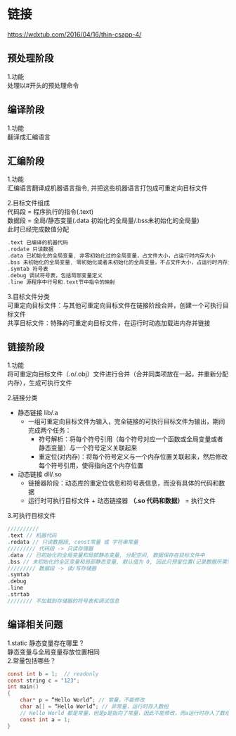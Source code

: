 # 链接  

<https://wdxtub.com/2016/04/16/thin-csapp-4/>

## 预处理阶段

1.功能  
处理以#开头的预处理命令  

## 编译阶段  

1.功能  
翻译成汇编语言  

## 汇编阶段

1.功能  
汇编语言翻译成机器语言指令, 并把这些机器语言打包成可重定向目标文件  

2.目标文件组成  
代码段 = 程序执行的指令(.text)  
数据段 = 全局/静态变量(.data 初始化的全局量/.bss未初始化的全局量)  
此时已经完成数值分配  

```c
.text 已编译的机器代码  
.rodate 只读数据  
.data 已初始化的全局变量, 非零初始化过的全局变量，占文件大小，占运行时内存大小  
.bss 未初始化的全局变量, 零初始化或者未初始化的全局变量，不占文件大小，占运行时内存大小
.symtab 符号表  
.debug 调试符号表，包括局部变量定义  
.line 源程序中行号和.text节中指令的映射  
```

3.目标文件分类  
可重定向目标文件：与其他可重定向目标文件在链接阶段合并，创建一个可执行目标文件  
共享目标文件：特殊的可重定向目标文件，在运行时动态加载进内存并链接  

## 链接阶段

1.功能  
将可重定向目标文件（.o/.obj）文件进行合并（合并同类项放在一起，并重新分配内存），生成可执行文件  

2.链接分类  

- 静态链接 lib/.a  
  - 一组可重定向目标文件为输入，完全链接的可执行目标文件为输出，期间完成两个任务：  
    - 符号解析：将每个符号引用（每个符号对应一个函数或全局变量或者静态变量）与一个符号定义关联起来  
    - 重定位(对内存)：将每个符号定义与一个内存位置关联起来，然后修改每个符号引用，使得指向这个内存位置  
- 动态链接 dll/.so  
  - 链接器阶段：动态库的重定位信息和符号表信息，而没有具体的代码和数据  
  - 运行时可执行目标文件 + 动态链接器 **（.so 代码和数据）** = 执行文件  

3.可执行目标文件

```c
//////////
.text // 机器代码
.rodata // 只读数据段, const常量 或 字符串常量
///////// 代码段 -> 只读存储器
.data // 已初始化的全局变量和局部静态变量, 分配空间, 数据保存在目标文件中
.bss // 未初始化的全区变量和局部静态变量, 默认值为 0, 因此只预留位置(记录数据所需空间大小)不占空间
///////// 数据段 -> 读/写存储器
.symtab
.debug
.line
.strtab
//////// 不加载到存储器的符号表和调试信息
```

## 编译相关问题

1.static 静态变量存在哪里？  
静态变量与全局变量存放位置相同  
2.常量包括哪些？
```c
const int b = 1;  // readonly
const string c = "123";
int main()
{
    char* p = “Hello World”; // 常量，不能修改
    char a[] = “Hello World”; // 非常量，运行时存入数组
    // Hello World 都是常量，但是p是指向了常量，因此不能修改，而a运行时存入了数组，因此可以被修改
    const int a = 1;
}
```